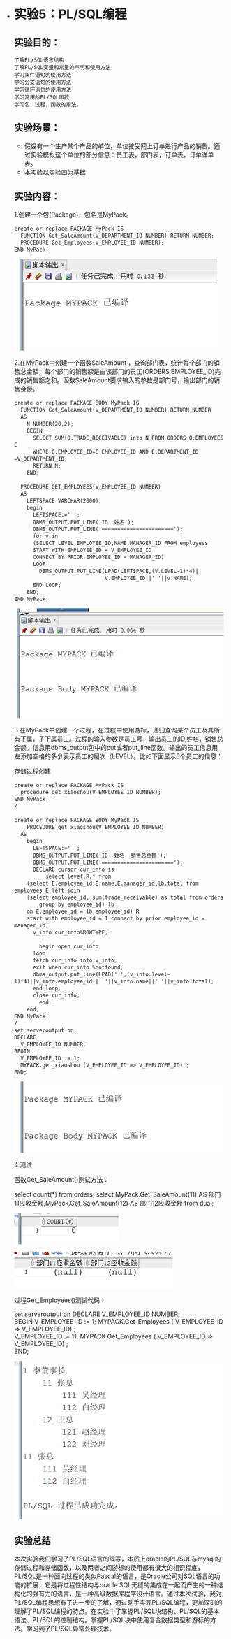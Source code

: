 - # 实验5：PL/SQL编程

  ## 实验目的：

  ```
  了解PL/SQL语言结构
  了解PL/SQL变量和常量的声明和使用方法
  学习条件语句的使用方法
  学习分支语句的使用方法
  学习循环语句的使用方法
  学习常用的PL/SQL函数
  学习包，过程，函数的用法。
  ```

  ## 实验场景：

  - 假设有一个生产某个产品的单位，单位接受网上订单进行产品的销售。通过实验模拟这个单位的部分信息：员工表，部门表，订单表，订单详单表。
  - 本实验以实验四为基础

  ## 实验内容：

  1.创建一个包(Package)，包名是MyPack。

  ```
  create or replace PACKAGE MyPack IS
    FUNCTION Get_SaleAmount(V_DEPARTMENT_ID NUMBER) RETURN NUMBER;
    PROCEDURE Get_Employees(V_EMPLOYEE_ID NUMBER);
  END MyPack;
  ```

  ![image-20210430150651762](实验五.assets/image-20210430150651762.png)

  2.在MyPack中创建一个函数SaleAmount ，查询部门表，统计每个部门的销售总金额，每个部门的销售额是由该部门的员工(ORDERS.EMPLOYEE_ID)完成的销售额之和。函数SaleAmount要求输入的参数是部门号，输出部门的销售金额。

  ```
  create or replace PACKAGE BODY MyPack IS
    FUNCTION Get_SaleAmount(V_DEPARTMENT_ID NUMBER) RETURN NUMBER
    AS
      N NUMBER(20,2); 
      BEGIN
        SELECT SUM(O.TRADE_RECEIVABLE) into N FROM ORDERS O,EMPLOYEES E
        WHERE O.EMPLOYEE_ID=E.EMPLOYEE_ID AND E.DEPARTMENT_ID =V_DEPARTMENT_ID;
        RETURN N;
      END;
  
  	PROCEDURE GET_EMPLOYEES(V_EMPLOYEE_ID NUMBER)
    AS
      LEFTSPACE VARCHAR(2000);
      begin
        LEFTSPACE:=' ';
        DBMS_OUTPUT.PUT_LINE('ID  姓名');
        DBMS_OUTPUT.PUT_LINE('=======================');
        for v in
        (SELECT LEVEL,EMPLOYEE_ID,NAME,MANAGER_ID FROM employees
        START WITH EMPLOYEE_ID = V_EMPLOYEE_ID
        CONNECT BY PRIOR EMPLOYEE_ID = MANAGER_ID)
        LOOP
          DBMS_OUTPUT.PUT_LINE(LPAD(LEFTSPACE,(V.LEVEL-1)*4)||
                               V.EMPLOYEE_ID||' '||v.NAME);
        END LOOP;
      END;
  END MyPack;
  ```

  ![image-20210430150726852](实验五.assets/image-20210430150726852.png)

  3.在MyPack中创建一个过程，在过程中使用游标，递归查询某个员工及其所有下属，子下属员工。过程的输入参数是员工号，输出员工的ID,姓名，销售总金额。信息用dbms_output包中的put或者put_line函数。输出的员工信息用左添加空格的多少表示员工的层次（LEVEL）。比如下面显示5个员工的信息：

  存储过程创建

  ```
  create or replace PACKAGE MyPack IS
    procedure get_xiaoshou(V_EMPLOYEE_ID NUMBER);
  END MyPack;
  /
  
  create or replace PACKAGE BODY MyPack IS
      PROCEDURE get_xiaoshou(V_EMPLOYEE_ID NUMBER)
    AS
      begin
        LEFTSPACE:=' ';
        DBMS_OUTPUT.PUT_LINE('ID  姓名  销售总金额');
        DBMS_OUTPUT.PUT_LINE('=======================');
        DECLARE cursor cur_info is
      	    select level,R.* from 
      (select E.employee_id,E.name,E.manager_id,lb.total from employees E left join
      (select employee_id, sum(trade_receivable) as total from orders
          group by employee_id) lb
      on E.employee_id = lb.employee_id) R
      start with employee_id = 1 connect by prior employee_id = manager_id;
      	v_info cur_info%ROWTYPE;
          
          begin open cur_info;
      	loop
      	fetch cur_info into v_info;
      	exit when cur_info %notfound;
      	dbms_output.put_line(LPAD(' ',(v_info.level-1)*4)||v_info.employee_id||' '||v_info.name||' '||v_info.total);
      	end loop;
      	close cur_info;
          end;
      end;
  END MyPack;
  /
  set serveroutput on;
  DECLARE
    V_EMPLOYEE_ID NUMBER;    
  BEGIN
    V_EMPLOYEE_ID := 1;
    MYPACK.get_xiaoshou (V_EMPLOYEE_ID => V_EMPLOYEE_ID) ;   
  END;
  ```

  ![image-20210430151126669](实验五.assets/image-20210430151126669.png)

  4.测试

  函数Get_SaleAmount()测试方法：

  select count(*) from orders;
  select MyPack.Get_SaleAmount(11) AS 部门11应收金额,MyPack.Get_SaleAmount(12) AS 部门12应收金额 from dual;

  ![image-20210430151416012](实验五.assets/image-20210430151416012.png)

  ![image-20210430151439357](实验五.assets/image-20210430151439357.png)

  过程Get_Employees()测试代码：

  set serveroutput on
  DECLARE
    V_EMPLOYEE_ID NUMBER;    
  BEGIN
    V_EMPLOYEE_ID := 1;
    MYPACK.Get_Employees (  V_EMPLOYEE_ID => V_EMPLOYEE_ID) ;  
    V_EMPLOYEE_ID := 11;
    MYPACK.Get_Employees (  V_EMPLOYEE_ID => V_EMPLOYEE_ID) ;    
  END;

  ![image-20210430151538049](实验五.assets/image-20210430151538049.png)

  ## 实验总结

   本次实验我们学习了PL/SQL语言的编写，本质上oracle的PL/SQL与mysql的存储过程和存储函数，以及两者之间游标的使用都有很大的相识程度，PL/SQL是一种面向过程的类似Pascal的语言，是Oracle公司对SQL语言的功能的扩展，它是将过程性结构与oracle SQL无缝的集成在一起而产生的一种结构化的强有力的语言，是一种高级数据库程序设计语言。通过本次试验，我对PL/SQL编程思想有了进一步的了解，通过动手实现PL/SQL编程，更加深刻的理解了PL/SQL编程的特点。在实验中了掌握PL/SQL块结构、PL/SQL的基本语法、PL/SQL的控制结构。掌握PL/SQL块中使用复合数据类型和游标的方法。学习到了PL/SQL异常处理技术。